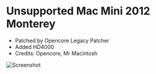 # Unsupported Mac Mini 2012 Monterey
* Patched by Opencore Legacy Patcher
* Added HD4000
* Credits: Opencore, Mr Macintosh

![Screenshot](https://github.com/yahgoo/Unsupported-Mac-Mini-2012-Monterey/blob/main/Screenshot%202021-06-17%20at%204.16.00%20PM.png)
